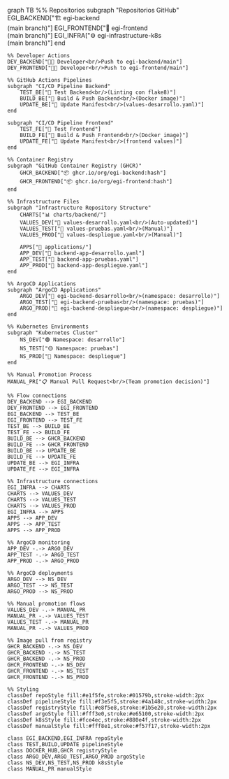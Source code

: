 graph TB
    %% Repositorios
    subgraph "Repositorios GitHub"
        EGI_BACKEND["🏗️ egi-backend<br/>(main branch)"]
        EGI_FRONTEND["🎨 egi-frontend<br/>(main branch)"]
        EGI_INFRA["⚙️ egi-infrastructure-k8s<br/>(main branch)"]
    end

    %% Developer Actions
    DEV_BACKEND["👨‍💻 Developer<br/>Push to egi-backend/main"]
    DEV_FRONTEND["👨‍💻 Developer<br/>Push to egi-frontend/main"]
    
    %% GitHub Actions Pipelines
    subgraph "CI/CD Pipeline Backend"
        TEST_BE["🧪 Test Backend<br/>(Linting con flake8)"]
        BUILD_BE["🔨 Build & Push Backend<br/>(Docker image)"]
        UPDATE_BE["📝 Update Manifest<br/>(values-desarrollo.yaml)"]
    end
    
    subgraph "CI/CD Pipeline Frontend"
        TEST_FE["🧪 Test Frontend"]
        BUILD_FE["🔨 Build & Push Frontend<br/>(Docker image)"]
        UPDATE_FE["📝 Update Manifest<br/>(frontend values)"]
    end

    %% Container Registry
    subgraph "GitHub Container Registry (GHCR)"
        GHCR_BACKEND["📦 ghcr.io/org/egi-backend:hash"]
        GHCR_FRONTEND["📦 ghcr.io/org/egi-frontend:hash"]
    end

    %% Infrastructure Files
    subgraph "Infrastructure Repository Structure"
        CHARTS["📊 charts/backend/"]
        VALUES_DEV["📄 values-desarrollo.yaml<br/>(Auto-updated)"]
        VALUES_TEST["📄 values-pruebas.yaml<br/>(Manual)"]
        VALUES_PROD["📄 values-despliegue.yaml<br/>(Manual)"]
        
        APPS["📱 applications/"]
        APP_DEV["🔧 backend-app-desarrollo.yaml"]
        APP_TEST["🔧 backend-app-pruebas.yaml"]  
        APP_PROD["🔧 backend-app-despliegue.yaml"]
    end

    %% ArgoCD Applications
    subgraph "ArgoCD Applications"
        ARGO_DEV["🔄 egi-backend-desarrollo<br/>(namespace: desarrollo)"]
        ARGO_TEST["🔄 egi-backend-pruebas<br/>(namespace: pruebas)"]
        ARGO_PROD["🔄 egi-backend-despliegue<br/>(namespace: despliegue)"]
    end

    %% Kubernetes Environments
    subgraph "Kubernetes Cluster"
        NS_DEV["🟢 Namespace: desarrollo"]
        NS_TEST["🟡 Namespace: pruebas"]
        NS_PROD["🔴 Namespace: despliegue"]
    end

    %% Manual Promotion Process
    MANUAL_PR["📋 Manual Pull Request<br/>(Team promotion decision)"]

    %% Flow connections
    DEV_BACKEND --> EGI_BACKEND
    DEV_FRONTEND --> EGI_FRONTEND
    EGI_BACKEND --> TEST_BE
    EGI_FRONTEND --> TEST_FE
    TEST_BE --> BUILD_BE
    TEST_FE --> BUILD_FE
    BUILD_BE --> GHCR_BACKEND
    BUILD_FE --> GHCR_FRONTEND
    BUILD_BE --> UPDATE_BE
    BUILD_FE --> UPDATE_FE
    UPDATE_BE --> EGI_INFRA
    UPDATE_FE --> EGI_INFRA
    
    %% Infrastructure connections
    EGI_INFRA --> CHARTS
    CHARTS --> VALUES_DEV
    CHARTS --> VALUES_TEST
    CHARTS --> VALUES_PROD
    EGI_INFRA --> APPS
    APPS --> APP_DEV
    APPS --> APP_TEST
    APPS --> APP_PROD

    %% ArgoCD monitoring
    APP_DEV -.-> ARGO_DEV
    APP_TEST -.-> ARGO_TEST
    APP_PROD -.-> ARGO_PROD

    %% ArgoCD deployments
    ARGO_DEV --> NS_DEV
    ARGO_TEST --> NS_TEST
    ARGO_PROD --> NS_PROD

    %% Manual promotion flows
    VALUES_DEV -.-> MANUAL_PR
    MANUAL_PR -.-> VALUES_TEST
    VALUES_TEST -.-> MANUAL_PR
    MANUAL_PR -.-> VALUES_PROD

    %% Image pull from registry
    GHCR_BACKEND -.-> NS_DEV
    GHCR_BACKEND -.-> NS_TEST
    GHCR_BACKEND -.-> NS_PROD
    GHCR_FRONTEND -.-> NS_DEV
    GHCR_FRONTEND -.-> NS_TEST
    GHCR_FRONTEND -.-> NS_PROD

    %% Styling
    classDef repoStyle fill:#e1f5fe,stroke:#01579b,stroke-width:2px
    classDef pipelineStyle fill:#f3e5f5,stroke:#4a148c,stroke-width:2px
    classDef registryStyle fill:#e8f5e8,stroke:#1b5e20,stroke-width:2px
    classDef argoStyle fill:#fff3e0,stroke:#e65100,stroke-width:2px
    classDef k8sStyle fill:#fce4ec,stroke:#880e4f,stroke-width:2px
    classDef manualStyle fill:#fff8e1,stroke:#f57f17,stroke-width:2px

    class EGI_BACKEND,EGI_INFRA repoStyle
    class TEST,BUILD,UPDATE pipelineStyle
    class DOCKER_HUB,GHCR registryStyle
    class ARGO_DEV,ARGO_TEST,ARGO_PROD argoStyle
    class NS_DEV,NS_TEST,NS_PROD k8sStyle
    class MANUAL_PR manualStyle